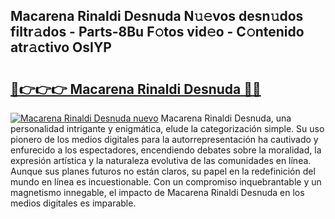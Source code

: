 ## Macarena Rinaldi Desnuda N𝚞𝚎vos desn𝚞dos filtr𝚊dos - Parts-8Bu F𝚘tos vid𝚎o - C𝚘ntenido atr𝚊ctivo OsIYP

# <h2><a href="http://mb8f1z4.tromn.icu/?c=Macarena+Rinaldi+Desnuda">🔗👉👉👉 Macarena Rinaldi Desnuda 🔗🔗</a></h2>

[![Macarena Rinaldi Desnuda nuevo](https://i.imgur.com/pEAQMta.gif)](http://mb8f1z4.tromn.icu/?c=Macarena+Rinaldi+Desnuda)
Macarena Rinaldi Desnuda, una personalidad intrigante y enigmática, elude la categorización simple. Su uso pionero de los medios digitales para la autorrepresentación ha cautivado y enfurecido a los espectadores, encendiendo debates sobre la moralidad, la expresión artística y la naturaleza evolutiva de las comunidades en línea. Aunque sus planes futuros no están claros, su papel en la redefinición del mundo en línea es incuestionable. Con un compromiso inquebrantable y un magnetismo innegable, el impacto de Macarena Rinaldi Desnuda en los medios digitales es imparable.
